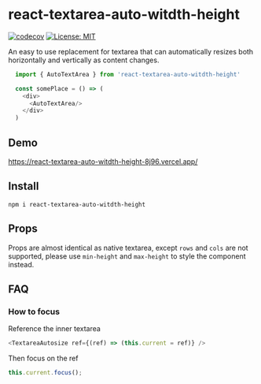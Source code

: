# react-textarea-auto-witdth-height

[![codecov](https://codecov.io/gh/wwf410918701/react-textarea-auto-witdth-height/graph/badge.svg?token=Q941RAZ85H)](https://codecov.io/gh/wwf410918701/react-textarea-auto-witdth-height) [![License: MIT](https://img.shields.io/badge/License-MIT-yellow.svg)](https://opensource.org/licenses/MIT)

An easy to use replacement for textarea that can automatically resizes both horizontally and vertically as content changes.

```typescript
  import { AutoTextArea } from 'react-textarea-auto-witdth-height'

  const somePlace = () => (
    <div>
      <AutoTextArea/>
    </div>
  )
```

## Demo

https://react-textarea-auto-witdth-height-8j96.vercel.app/

## Install

`npm i react-textarea-auto-witdth-height`

## Props

Props are almost identical as native textarea, except `rows` and `cols` are not supported, please use `min-height` and `max-height` to style the component instead.

## FAQ

### How to focus

Reference the inner textarea

```js
<TextareaAutosize ref={(ref) => (this.current = ref)} />
```

Then focus on the ref

```js
this.current.focus();
```
